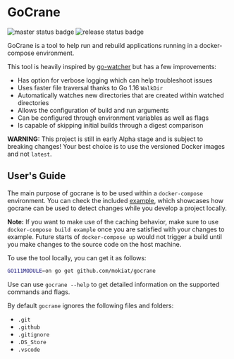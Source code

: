 # GoCrane

![master status badge](https://github.com/mokiat/gocrane/workflows/Master/badge.svg)
![release status badge](https://github.com/mokiat/gocrane/workflows/Release/badge.svg)

GoCrane is a tool to help run and rebuild applications running in a docker-compose environment.

This tool is heavily inspired by [go-watcher](https://github.com/canthefason/go-watcher) but has a few improvements:
* Has option for verbose logging which can help troubleshoot issues
* Uses faster file traversal thanks to Go 1.16 `WalkDir`
* Automatically watches new directories that are created within watched directories
* Allows the configuration of build and run arguments
* Can be configured through environment variables as well as flags
* Is capable of skipping initial builds through a digest comparison

**WARNING:** This project is still in early Alpha stage and is subject to breaking changes! Your best choice is to use the versioned Docker images and not `latest`.

## User's Guide

The main purpose of gocrane is to be used within a `docker-compose` environment. You can check the included [example](https://github.com/mokiat/gocrane/tree/master/example), which showcases how gocrane can be used to detect changes while you develop a project locally.

**Note:** If you want to make use of the caching behavior, make sure to use `docker-compose build example` once you are satisfied with your changes to example. Future starts of `docker-compose up` would not trigger a build until you make changes to the source code on the host machine.

To use the tool locally, you can get it as follows:

```sh
GO111MODULE=on go get github.com/mokiat/gocrane
```

Use can use `gocrane --help` to get detailed information on the supported commands and flags.

By default `gocrane` ignores the following files and folders:
* `.git`
* `.github`
* `.gitignore`
* `.DS_Store`
* `.vscode`
